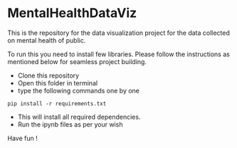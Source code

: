 # MentalHealthDataViz

This is the repository for the data visualization project for the data collected on mental health of public.

To run this you need to install few libraries.
Please follow the instructions as mentioned below for seamless project building.

- Clone this repository
- Open this folder in terminal
- type the following commands one by one

```shell
pip install -r requirements.txt
```

- This will install all required dependencies.
- Run the ipynb files as per your wish

Have fun !
